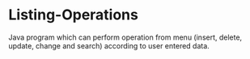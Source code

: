 # Listing-Operations
 Java program which can perform operation from menu (insert, delete, update, change and search) according to user entered data.
